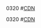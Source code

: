0320  #[CDN](https://cdn.jsdelivr.net/gh/dfgrt456789/one/ee/0333.7z)

0320  #[CDN](https://cdn.jsdelivr.net/gh/dfgrt456789/one/ee/Fools.mp3)
